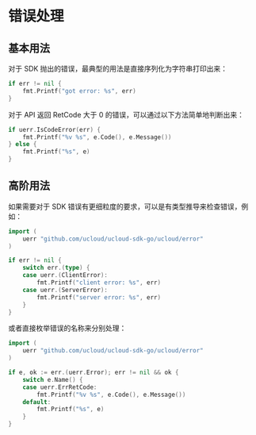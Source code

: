 

# 错误处理

## 基本用法

对于 SDK 抛出的错误，最典型的用法是直接序列化为字符串打印出来：

```go
if err != nil {
    fmt.Printf("got error: %s", err)
}
```

对于 API 返回 RetCode 大于 0 的错误，可以通过以下方法简单地判断出来：

```go
if uerr.IsCodeError(err) {
    fmt.Printf("%v %s", e.Code(), e.Message())
} else {
    fmt.Printf("%s", e)
}
```

## 高阶用法

如果需要对于 SDK 错误有更细粒度的要求，可以是有类型推导来检查错误，例如：

```go
import (
    uerr "github.com/ucloud/ucloud-sdk-go/ucloud/error"
)

if err != nil {
    switch err.(type) {
    case uerr.(ClientError):
        fmt.Printf("client error: %s", err)
    case uerr.(ServerError):
        fmt.Printf("server error: %s", err)
    }
}
```

或者直接枚举错误的名称来分别处理：

```go
import (
    uerr "github.com/ucloud/ucloud-sdk-go/ucloud/error"
)

if e, ok := err.(uerr.Error); err != nil && ok {
    switch e.Name() {
    case uerr.ErrRetCode:
        fmt.Printf("%v %s", e.Code(), e.Message())
    default:
        fmt.Printf("%s", e)
    }
}
```
